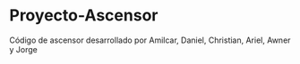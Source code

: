 # Proyecto-Ascensor
Código de ascensor desarrollado por Amilcar, Daniel, Christian, Ariel, Awner y Jorge
